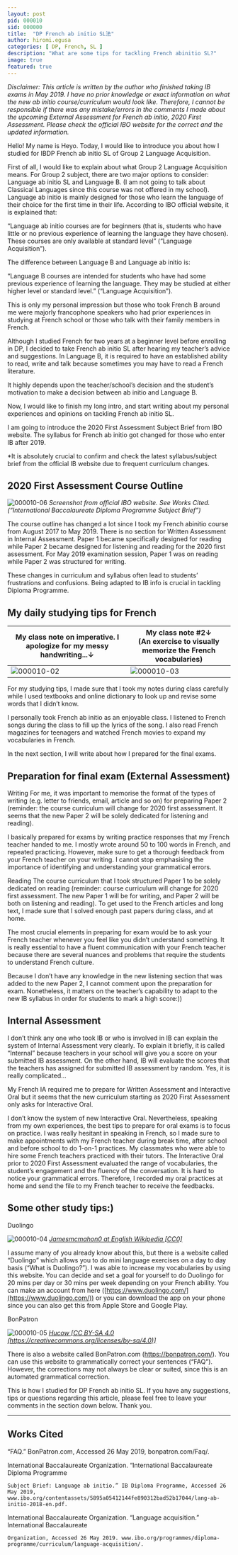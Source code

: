 ```yaml
---
layout: post
pid: 000010
sid: 000000
title:  "DP French ab initio SL法"
author: hiromi.egusa
categories: [ DP, French, SL ]
description: "What are some tips for tackling French abinitio SL?"
image: true
featured: true
---
```


*Disclaimer: This article is written by the author who finished taking IB exams in May 2019. I have no prior knowledge or exact information on what the new ab initio course/curriculum would look like. Therefore, I cannot be responsible if there was any mistake/errors in the comments I made about the upcoming External Assessment for French ab initio, 2020 First Assessment. Please check the official IBO website for the correct and the updated information.* 

Hello! My name is Heyo.
Today, I would like to introduce you about how I studied for IBDP French ab initio SL of Group 2 Language Acquisition. 

First of all, I would like to explain about what Group 2 Language Acquisition means. For Group 2 subject, there are two major options to consider: Language ab initio SL and Language B. (I am not going to talk about Classical Languages since this course was not offered in my school).
Language ab initio is mainly designed for those who learn the language of their choice for the first time in their life. According to IBO official website, it is explained that: 

“Language ab initio courses are for beginners (that is, students who have little or no previous experience of learning the language they have chosen). These courses are only available at standard level” (“Language Acquisition”).

The difference between Language B and Language ab initio is: 

“Language B courses are intended for students who have had some previous experience of learning the language. They may be studied at either higher level or standard level.” (“Language Acquisition”).

This is only my personal impression but those who took French B around me were majorly francophone speakers who had prior experiences in studying at French school or those who talk with their family members in French. 

Although I studied French for two years at a beginner level before enrolling in DP, I decided to take French ab initio SL after hearing my teacher’s advice and suggestions. In Language B, it is required to have an established ability to read, write and talk because sometimes you may have to read a French literature. 

It highly depends upon the teacher/school’s decision and the student’s motivation to make a decision between ab initio and Language B. 

Now, I would like to finish my long intro, and start writing about my personal experiences and opinions on tackling French ab initio SL.

I am going to introduce the 2020 First Assessment Subject Brief from IBO website. The syllabus for French ab initio got changed for those who enter IB after 2019. 

*It is absolutely crucial to confirm and check the latest syllabus/subject brief from the official IB website due to frequent curriculum changes. 


## 2020 First Assessment Course Outline

![000010-06](https://res.cloudinary.com/ibstyle/image/upload/posts/000010/000010-06.png)
_Screenshot from official IBO website. See Works Cited. (“International Baccalaureate Diploma Programme Subject Brief”)_


The course outline has changed a lot since I took my French abinitio course from August 2017 to May 2019. There is no section for Written Assessment in Internal Assessment. Paper 1 became specifically designed for reading while Paper 2 became designed for listening and reading for the 2020 first assessment. For May 2019 examination session, Paper 1 was on reading while Paper 2 was structured for writing. 

These changes in curriculum and syllabus often lead to students’ frustrations and confusions. Being adapted to IB info is crucial in tackling Diploma Programme. 


## My daily studying tips for French
| My class note on imperative. I apologize for my messy handwriting...↓                                                                    | My class note #2↓<br>(An exercise to visually memorize the French vocabularies)                                                          |
| ---------------------------------------------------------------------------------------------------------------------------------------- | ---------------------------------------------------------------------------------------------------------------------------------------- |
| ![000010-02](https://res.cloudinary.com/ibstyle/image/upload/posts/000010/000010-02.png) | ![000010-03](https://res.cloudinary.com/ibstyle/image/upload/posts/000010/000010-03.png) |

For my studying tips, I made sure that I took my notes during class carefully while I used textbooks and online dictionary to look up and revise some words that I didn’t know. 

I personally took French ab initio as an enjoyable class. I listened to French songs during the class to fill up the lyrics of the song. I also read French magazines for teenagers and watched French movies to expand my vocabularies in French. 

In the next section, I will write about how I prepared for the final exams. 


## Preparation for final exam (External Assessment)

Writing
For me, it was important to memorise the format of the types of writing (e.g. letter to friends, email, article and so on) for preparing Paper 2 (reminder: the course curriculum will change for 2020 first assessment. It seems that the new Paper 2 will be solely dedicated for listening and reading).

I basically prepared for exams by writing practice responses that my French teacher handed to me. I mostly wrote around 50 to 100 words in French, and repeated practicing. 
However, make sure to get a thorough feedback from your French teacher on your writing. I cannot stop emphasising the importance of identifying and understanding your grammatical errors. 

Reading
The course curriculum that I took structured Paper 1 to be solely dedicated on reading (reminder: course curriculum will change for 2020 first assessment. The new Paper 1 will be for writing, and Paper 2 will be both on listening and reading). To get used to the French articles and long text, I made sure that I solved enough past papers during class, and at home. 

The most crucial elements in preparing for exam would be to ask your French teacher whenever you feel like you didn’t understand something. It is really essential to have a fluent communication with your French teacher because there are several nuances and problems that require the students to understand French culture. 

Because I don’t have any knowledge in the new listening section that was added to the new Paper 2, I cannot comment upon the preparation for exam. Nonetheless, it matters on the teacher’s capability to adapt to the new IB syllabus in order for students to mark a high score:))


## Internal Assessment

I don’t think any one who took IB or who is involved in IB can explain the system of Internal Assessment very clearly. To explain it briefly, it is called “Internal” because teachers in your school will give you a score on your submitted IB assessment. On the other hand, IB will evaluate the scores that the teachers has assigned for submitted IB assessment by random. Yes, it is really complicated...

My French IA required me to prepare for Written Assessment and Interactive Oral but it seems that the new curriculum starting as 2020 First Assessment only asks for Interactive Oral. 

I don’t know the system of new Interactive Oral. Nevertheless, speaking from my own experiences, the best tips to prepare for oral exams is to focus on practice. I was really hesitant in speaking in French, so I made sure to make appointments with my French teacher during break time, after school and before school to do 1-on-1 practices. My classmates who were able to hire some French teachers practiced with their tutors. The Interactive Oral prior to 2020 First Assessment evaluated the range of vocabularies, the student’s engagement and the fluency of the conversation. It is hard to notice your grammatical errors. Therefore, I recorded my oral practices at home and send the file to my French teacher to receive the feedbacks.  


## Some other study tips:)

Duolingo

![000010-04](https://res.cloudinary.com/ibstyle/image/upload/posts/000010/000010-04.png)
_[Jamesmcmahon0 at English Wikipedia [CC0]](https://upload.wikimedia.org/wikipedia/commons/3/33/Duolingo_french_food_skill_tree.png)_


I assume many of you already know about this, but there is a website called “Duolingo” which allows you to do mini language exercises on a day to day basis (“What is Duolingo?”). I was able to increase my vocabularies by using this website. You can decide and set a goal for yourself to do Duolingo for 20 mins per day or 30 mins per week depending on your French ability. You can make an account from here ([https://www.duolingo.com/](https://www.duolingo.com/)) or you can download the app on your phone since you can also get this from Apple Store and Google Play. 

BonPatron

![000010-05](https://res.cloudinary.com/ibstyle/image/upload/posts/000010/000010-05.png)
_[Hucow [CC BY-SA 4.0 (https://creativecommons.org/licenses/by-sa/4.0)]](https://upload.wikimedia.org/wikipedia/commons/a/a6/BonPatron_Website_Screenshot.png)_


There is also a website called BonPatron.com (https://bonpatron.com/). You can use this website to grammatically correct your sentences (“FAQ”). However, the corrections may not always be clear or suited, since this is an automated grammatical correction. 

This is how I studied for DP French ab initio SL. If you have any suggestions, tips or questions regarding this article, please feel free to leave your comments in the section down below. Thank you.


----------
## Works Cited

“FAQ.” BonPatron.com, Accessed 26 May 2019, bonpatron.com/Faq/. 

International Baccalaureate Organization. “International Baccalaureate Diploma Programme 

    Subject Brief: Language ab initio.” IB Diploma Programme, Accessed 26 May 2019, www.ibo.org/contentassets/5895a05412144fe890312bad52b17044/lang-ab-initio-2018-en.pdf. 

International Baccalaureate Organization. “Language acquisition.” International Baccalaureate 

    Organization, Accessed 26 May 2019. www.ibo.org/programmes/diploma-programme/curriculum/language-acquisition/. 






